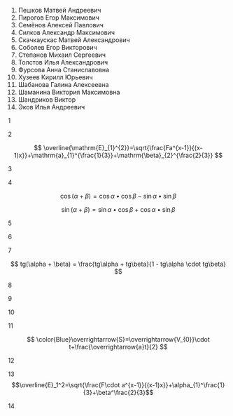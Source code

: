 1. Пешков Матвей Андреевич
2. Пирогов Егор Максимович
3. Семёнов Алексей Павлович
4. Силков Александр Максимович
5. Скачкаускас Матвей Александрович
6. Соболев Егор Викторович
7. Степанов Михаил Сергеевич
8. Толстов Илья Александрович
9. Фурсова Анна Станиславовна
10. Хузеев Кирилл Юрьевич
11. Шабанова Галина Алексеевна
12. Шаманина Виктория Максимовна
13. Шандриков Виктор
14. Эков Илья Андреевич

1



2 

$$ \overline{\mathrm{E}_{1}^{2}}=\sqrt{\frac{Fa^{x-1}}{(x-1)x}}+\mathrm{a}_{1}^{\frac{1}{3}}+\mathrm{\beta}_{2}^{\frac{2}{3}} $$




3


4

$$ \cos(\alpha+\beta)=\cos\alpha\bullet \cos\beta-\sin\alpha\bullet \sin\beta $$ 

$$ \sin(\alpha+\beta)=\sin\alpha\bullet \cos\beta+\cos\alpha\bullet \sin\beta $$

5



6




7

$$ tg(\alpha + \beta) = \frac{tg\alpha + tg\beta}{1 - tg\alpha \cdot tg\beta}
$$


8



9



10



11

$$ \color{Blue}\overrightarrow{S}=\overrightarrow{V_{0}}\cdot t+\frac{\overrightarrow{a}t}{2} $$

12



13  $$\overline{E}_1^2=\sqrt{\frac{F\cdot a^{x-1}}{(x-1)x}}+\alpha_{1}^\frac{1}{3}+\beta^\frac{2}{3}$$  



14



